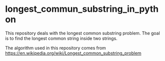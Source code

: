 # longest_commun_substring_in_python
This repository deals with  the longest common substring problem. The goal is to find the longest common string inside two strings.

The algorithm used in this repository comes from https://en.wikipedia.org/wiki/Longest_common_substring_problem 
